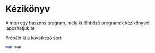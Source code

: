 # Kézikönyv
A *man* egy hasznos program, mely különböző programok kézikönyvét lapozhatjuk át.

Próbáld ki a következő sort:
```bash
man man
```
